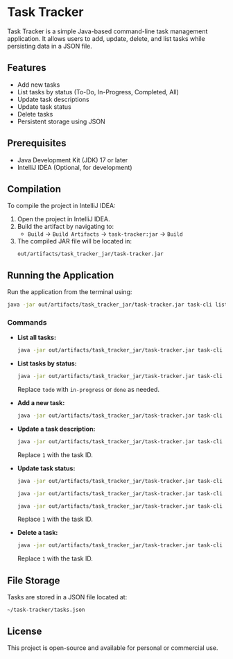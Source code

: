 # Task Tracker

Task Tracker is a simple Java-based command-line task management application. It allows users to add, update, delete, and list tasks while persisting data in a JSON file.

## Features
- Add new tasks
- List tasks by status (To-Do, In-Progress, Completed, All)
- Update task descriptions
- Update task status
- Delete tasks
- Persistent storage using JSON

## Prerequisites
- Java Development Kit (JDK) 17 or later
- IntelliJ IDEA (Optional, for development)

## Compilation
To compile the project in IntelliJ IDEA:
1. Open the project in IntelliJ IDEA.
2. Build the artifact by navigating to:
   - `Build` -> `Build Artifacts` -> `task-tracker:jar` -> `Build`
3. The compiled JAR file will be located in:
   ```
   out/artifacts/task_tracker_jar/task-tracker.jar
   ```

## Running the Application
Run the application from the terminal using:
```sh
java -jar out/artifacts/task_tracker_jar/task-tracker.jar task-cli list
```

### Commands
- **List all tasks:**
  ```sh
  java -jar out/artifacts/task_tracker_jar/task-tracker.jar task-cli list
  ```
- **List tasks by status:**
  ```sh
  java -jar out/artifacts/task_tracker_jar/task-tracker.jar task-cli list --status todo
  ```
  Replace `todo` with `in-progress` or `done` as needed.

- **Add a new task:**
  ```sh
  java -jar out/artifacts/task_tracker_jar/task-tracker.jar task-cli add "Task description here"
  ```

- **Update a task description:**
  ```sh
  java -jar out/artifacts/task_tracker_jar/task-tracker.jar task-cli update 1 "New description"
  ```
  Replace `1` with the task ID.

- **Update task status:**
  ```sh
  java -jar out/artifacts/task_tracker_jar/task-tracker.jar task-cli mark-in-progress 1
  ```
  ```sh
  java -jar out/artifacts/task_tracker_jar/task-tracker.jar task-cli mark-done 1
  ```
  ```sh
  java -jar out/artifacts/task_tracker_jar/task-tracker.jar task-cli mark-todo 1
  ```
  Replace `1` with the task ID.

- **Delete a task:**
  ```sh
  java -jar out/artifacts/task_tracker_jar/task-tracker.jar task-cli delete 1
  ```
  Replace `1` with the task ID.

## File Storage
Tasks are stored in a JSON file located at:
```
~/task-tracker/tasks.json
```

## License
This project is open-source and available for personal or commercial use.

